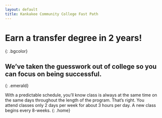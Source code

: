 ```yaml
---
layout: default
title: Kankakee Community College Fast Path
---
```

# Earn&#160;a&#160;transfer&#160;degree in&#160;2&#160;years!
{: .bgcolor}

## We’ve taken the guesswork out of college so you can focus on being successful.
{: .emerald}

With a predictable schedule, you’ll know class is always at the same time on the same days throughout the length of the program. That’s right. You attend classes only 2 days per week for about 3 hours per day. A new class begins every 8-weeks.
{: .home}
